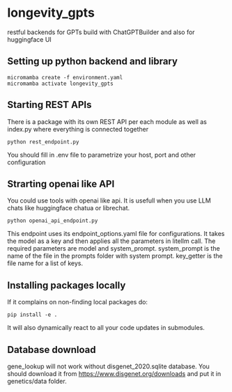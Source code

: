 # longevity_gpts
restful backends for GPTs build with ChatGPTBuilder and also for huggingface UI

## Setting up python backend and library

```commandline
micromamba create -f environment.yaml
micromamba activate longevity_gpts
```

## Starting REST APIs
There is a package with its own REST API per each module as well as index.py where everything is connected together
```
python rest_endpoint.py
```
You should fill in .env file to parametrize your host, port and other configuration

## Strarting openai like API
You could use tools with openai like api. It is usefull when you use LLM chats like huggingface chatua or librechat.
```
python openai_api_endpoint.py
```
This endpoint uses its endpoint_options.yaml file for configurations. It takes the model as a key and then applies all the parameters in litellm call. 
The required parameters are model and system_prompt. system_prompt is the name of the file in the prompts folder with system prompt. key_getter is the file name for a list of keys.

## Installing packages locally

If it complains on non-finding local packages do:

```
pip install -e .
```

It will also dynamically react to all your code updates in submodules.


## Database download

gene_lookup will not work without disgenet_2020.sqlite database. You should download it from https://www.disgenet.org/downloads and put it in genetics/data folder.


